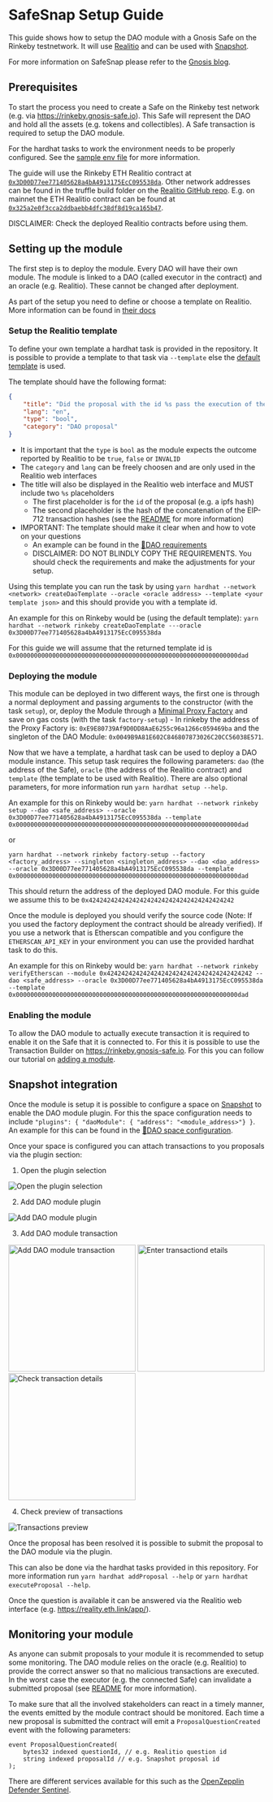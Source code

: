 # SafeSnap Setup Guide

This guide shows how to setup the DAO module with a Gnosis Safe on the Rinkeby testnetwork. It will use [Realitio](https://realit.io/) and can be used with [Snapshot](https://snapshot.org/).

For more information on SafeSnap please refer to the [Gnosis blog](https://blog.gnosis.pm/ea67eb95c34f).

## Prerequisites

To start the process you need to create a Safe on the Rinkeby test network (e.g. via https://rinkeby.gnosis-safe.io). This Safe will represent the DAO and hold all the assets (e.g. tokens and collectibles). A Safe transaction is required to setup the DAO module.

For the hardhat tasks to work the environment needs to be properly configured. See the [sample env file](../.env.sample) for more information.

The guide will use the Rinkeby ETH Realitio contract at [`0x3D00D77ee771405628a4bA4913175EcC095538da`](https://rinkeby.etherscan.io/address/0x3D00D77ee771405628a4bA4913175EcC095538da#code). Other network addresses can be found in the truffle build folder on the [Realitio GitHub repo](https://github.com/realitio/realitio-contracts). E.g. on mainnet the ETH Realitio contract can be found at [`0x325a2e0f3cca2ddbaebb4dfc38df8d19ca165b47`](https://etherscan.io/address/0x325a2e0f3cca2ddbaebb4dfc38df8d19ca165b47#code).

DISCLAIMER: Check the deployed Realitio contracts before using them.

## Setting up the module

The first step is to deploy the module. Every DAO will have their own module. The module is linked to a DAO (called executor in the contract) and an oracle (e.g. Realitio). These cannot be changed after deployment.

As part of the setup you need to define or choose a template on Realitio. More information can be found in [their docs](https://github.com/realitio/realitio-dapp#structuring-and-fetching-information) 

### Setup the Realitio template

To define your own template a hardhat task is provided in the repository. It is possible to provide a template to that task via `--template` else the [default template](../src/tasks/defaultTemplate.json) is used.

The template should have the following format:
```json
{
    "title": "Did the proposal with the id %s pass the execution of the transactions with hash 0x%s?",
    "lang": "en",
    "type": "bool",
    "category": "DAO proposal"
}
```

- It is important that the `type` is `bool` as the module expects the outcome reported by Realitio to be `true`, `false` or `INVALID`
- The `category` and `lang` can be freely choosen and are only used in the Realitio web interfaces
- The title will also be displayed in the Realitio web interface and MUST include two `%s` placeholders
  - The first placeholder is for the `id` of the proposal (e.g. a ipfs hash)
  - The second placeholder is the hash of the concatenation of the EIP-712 transaction hashes (see the [README](../README.md) for more information)
- IMPORTANT: The template should make it clear when and how to vote on your questions
  - An example can be found in the [🍯DAO requirements](https://cloudflare-ipfs.com/ipfs/QmeJwtwdG4mPzC8sESrW7zqixZqdHDYnREz6ar9GCewgz7/)
  - DISCLAIMER: DO NOT BLINDLY COPY THE REQUIREMENTS. You should check the requirements and make the adjustments for your setup.

Using this template you can run the task by using `yarn hardhat --network <network> createDaoTemplate --oracle <oracle address> --template <your template json>` and this should provide you with a template id.

An example for this on Rinkeby would be (using the default template):
`yarn hardhat --network rinkeby createDaoTemplate ---oracle 0x3D00D77ee771405628a4bA4913175EcC095538da`

For this guide we will assume that the returned template id is `0x0000000000000000000000000000000000000000000000000000000000000dad`

### Deploying the module

This module can be deployed in two different ways, the first one is through a normal deployment and passing arguments to the constructor (with the task `setup`), or, deploy the Module through a [Minimal Proxy Factory](https://eips.ethereum.org/EIPS/eip-1167) and save on gas costs (with the task `factory-setup`) - In rinkeby the address of the Proxy Factory is: `0xE9E80739Af9D0DD8AaE6255c96a1266c059469ba` and the singleton of the DAO Module: `0x0049B9A81E602C846807873026C20CC56038E571`.

Now that we have a template, a hardhat task can be used to deploy a DAO module instance. This setup task requires the following parameters: `dao` (the address of the Safe), `oracle` (the address of the Realitio contract) and `template` (the template to be used with Realitio). There are also optional parameters, for more information run `yarn hardhat setup --help`.

An example for this on Rinkeby would be:
`yarn hardhat --network rinkeby setup --dao <safe_address> --oracle 0x3D00D77ee771405628a4bA4913175EcC095538da --template 0x0000000000000000000000000000000000000000000000000000000000000dad`

or

`yarn hardhat --network rinkeby factory-setup --factory <factory_address> --singleton <singleton_address> --dao <dao_address> --oracle 0x3D00D77ee771405628a4bA4913175EcC095538da --template 0x0000000000000000000000000000000000000000000000000000000000000dad`

This should return the address of the deployed DAO module. For this guide we assume this to be `0x4242424242424242424242424242424242424242`

Once the module is deployed you should verify the source code (Note: If you used the factory deployment the contract should be already verified). If you use a network that is Etherscan compatible and you configure the `ETHERSCAN_API_KEY` in your environment you can use the provided hardhat task to do this. 

An example for this on Rinkeby would be:
`yarn hardhat --network rinkeby verifyEtherscan --module 0x4242424242424242424242424242424242424242 --dao <safe_address> --oracle 0x3D00D77ee771405628a4bA4913175EcC095538da --template 0x0000000000000000000000000000000000000000000000000000000000000dad`

### Enabling the module

To allow the DAO module to actually execute transaction it is required to enable it on the Safe that it is connected to. For this it is possible to use the Transaction Builder on https://rinkeby.gnosis-safe.io. For this you can follow our tutorial on [adding a module](https://help.gnosis-safe.io/en/articles/4934427-add-a-module).

## Snapshot integration

Once the module is setup it is possible to configure a space on [Snapshot](https://snapshot.org/) to enable the DAO module plugin. For this the space configuration needs to include `"plugins": { "daoModule": { "address": "<module_address>"} }`. An example for this can be found in the [🍯DAO space configuration](https://cloudflare-ipfs.com/ipfs/QmahDCSkdED9BLZ3VtH6aJ8P5TmvMYEfA7fJa4hGsvEpi2/).

Once your space is configured you can attach transactions to you proposals via the plugin section:

1. Open the plugin selection

![Open the plugin selection](./snapshot_plugin_section.png)


2. Add DAO module plugin

![Add DAO module plugin](./snapshot_add_plugin.png)

3. Add DAO module transaction

<img src="./snapshot_module_add_tx.png"
     alt="Add DAO module transaction"
     width="250"/>
<img src="./snapshot_module_tx_details.png"
     alt="Enter transactiond etails"
     width="250" />
<img src="./snapshot_module_tx_confirm.png"
     alt="Check transaction details"
     width="250"/>

4. Check preview of transactions

![Transactions preview](./snapshot_plugin_preview.png)

Once the proposal has been resolved it is possible to submit the proposal to the DAO module via the plugin. 

This can also be done via the hardhat tasks provided in this repository. For more information run `yarn hardhat addProposal --help` or `yarn hardhat executeProposal --help`.

Once the question is available it can be answered via the Realitio web interface (e.g. https://reality.eth.link/app/).

## Monitoring your module

As anyone can submit proposals to your module it is recommended to setup some monitoring. The DAO module relies on the oracle (e.g. Realitio) to provide the correct answer so that no malicious transactions are executed. In the worst case the executor (e.g. the connected Safe) can invalidate a submitted proposal (see [README](../README.md) for more information). 

To make sure that all the involved stakeholders can react in a timely manner, the events emitted by the module contract should be monitored. Each time a new proposal is submitted the contract will emit a `ProposalQuestionCreated` event with the following parameters:
```
event ProposalQuestionCreated(
    bytes32 indexed questionId, // e.g. Realitio question id
    string indexed proposalId // e.g. Snapshot proposal id
);
```

There are different services available for this such as the [OpenZepplin Defender Sentinel](https://docs.openzeppelin.com/defender/sentinel).
